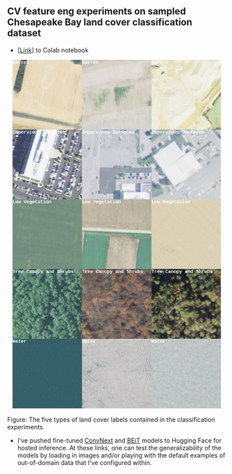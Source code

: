## CV feature eng experiments on sampled Chesapeake Bay land cover classification dataset

* [[Link](http://bit.ly/3O0QkD7)] to Colab notebook

<p align="center">
 <img src="https://github.com/daniel-furman/CV-feature-eng-experiments/blob/master/report_pictures/HF_intro_image.png?raw=True)" width="480" height="800"/>
</p>

Figure: The five types of land cover labels contained in the classification experiments. 

* I've pushed fine-tuned [ConvNext](https://huggingface.co/dfurman/ConvNext-base-chesapeake-land-cover-v0) and [BEiT](https://huggingface.co/dfurman/BEiT-base-chesapeake-land-cover-v0) models to Hugging Face for hosted inference. At these links, one can test the generalizability of the models by loading in images and/or playing with the default examples of out-of-domain data that I've configured within. 
